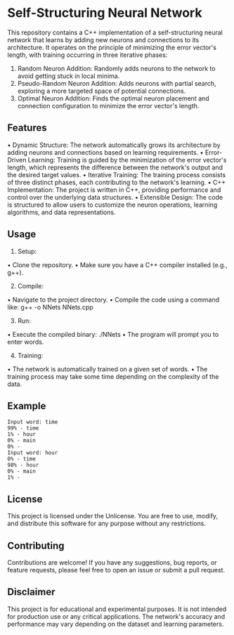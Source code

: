 # Self-Structuring Neural Network

This repository contains a C++ implementation of a self-structuring neural network that learns by adding new neurons and connections to its architecture. It operates on the principle of minimizing the error vector's length, with training occurring in three iterative phases:

1. Random Neuron Addition: Randomly adds neurons to the network to avoid getting stuck in local minima.
2. Pseudo-Random Neuron Addition: Adds neurons with partial search, exploring a more targeted space of potential connections.
3. Optimal Neuron Addition: Finds the optimal neuron placement and connection configuration to minimize the error vector's length.

## Features

• Dynamic Structure: The network automatically grows its architecture by adding neurons and connections based on learning requirements.
• Error-Driven Learning: Training is guided by the minimization of the error vector's length, which represents the difference between the network's output and the desired target values.
• Iterative Training: The training process consists of three distinct phases, each contributing to the network's learning.
• C++ Implementation: The project is written in C++, providing performance and control over the underlying data structures.
• Extensible Design: The code is structured to allow users to customize the neuron operations, learning algorithms, and data representations.

## Usage

1. Setup:

• Clone the repository.
• Make sure you have a C++ compiler installed (e.g., g++).

2. Compile:

• Navigate to the project directory.
• Compile the code using a command like: g++ -o NNets NNets.cpp

3. Run:

• Execute the compiled binary: ./NNets
• The program will prompt you to enter words.

4. Training:

• The network is automatically trained on a given set of words.
• The training process may take some time depending on the complexity of the data.

## Example

```
Input word: time
99% - time
1% - hour
0% - main
0% - 
Input word: hour
0% - time
98% - hour
0% - main
1% - 
```

## License

This project is licensed under the Unlicense. You are free to use, modify, and distribute this software for any purpose without any restrictions.

## Contributing

Contributions are welcome! If you have any suggestions, bug reports, or feature requests, please feel free to open an issue or submit a pull request.

## Disclaimer

This project is for educational and experimental purposes. It is not intended for production use or any critical applications. The network's accuracy and performance may vary depending on the dataset and learning parameters.
